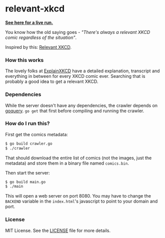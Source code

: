 # relevant-xkcd

**[See here for a live run.](https://relevant-xkcd.github.io/)**

You know how the old saying goes - *"There's always a relevant XKCD comic regardless of the situation"*.

Inspired by this: [Relevant XKCD](http://thomaspark.co/2017/01/relevant-xkcd/).

### How this works

The lovely folks at [ExplainXKCD](http://www.explainxkcd.com/wiki/index.php/Main_Page)
have a detailed explanation, transcript and everything in between for every XKCD
comic ever. Searching that is probably a good idea to get a relevant XKCD.

### Dependencies

While the server doesn't have any dependencies, the crawler depends on
[goquery](https://github.com/PuerkitoBio/goquery). `go get` that first before
compiling and running the crawler.

### How do I run this?

First get the comics metadata:

```bash
$ go build crawler.go
$ ./crawler
```

That should download the entire list of comics (not the images, just the metadata) and store them in a binary file named `comics.bin`.

Then start the server:

```bash
$ go build main.go
$ ./main
```

This will open a web server on port 8080. You may have to change the `BACKEND` variable in the `index.html`'s javascript to point to your domain and port.

### License

MIT License. See the [LICENSE](https://github.com/adtac/relevant-xkcd/blob/master/LICENSE)
file for more details.
